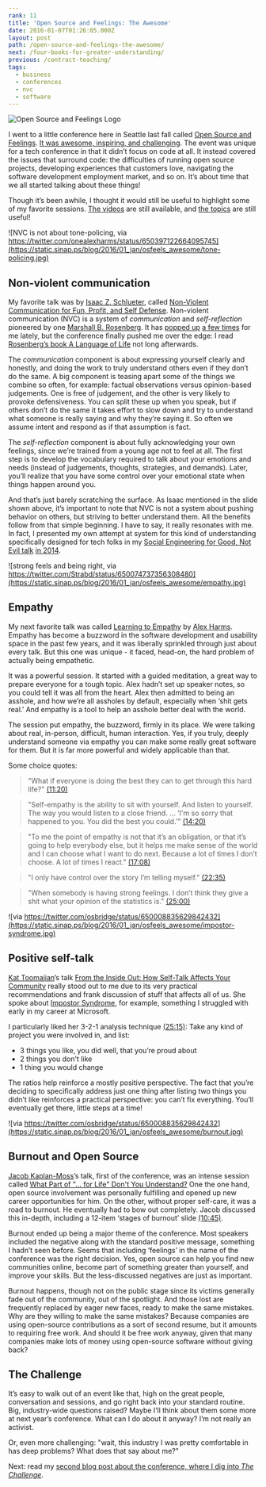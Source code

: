 ```yaml
---
rank: 11
title: 'Open Source and Feelings: The Awesome'
date: 2016-01-07T01:26:05.000Z
layout: post
path: /open-source-and-feelings-the-awesome/
next: /four-books-for-greater-understanding/
previous: /contract-teaching/
tags:
  - business
  - conferences
  - nvc
  - software
---
```


![Open Source and Feelings Logo](https://static.sinap.ps/blog/2016/01_jan/osfeels_awesome/osfeels.png)

I went to a little conference here in Seattle last fall called [Open Source and Feelings](http://osfeels.com). [It was awesome, inspiring, and challenging](https://twitter.com/scottnonnenberg/status/650745465806295040). The event was unique for a tech conference in that it didn’t focus on code at all. It instead covered the issues that surround code: the difficulties of running open source projects, developing experiences that customers love, navigating the software development employment market, and so on. It’s about time that we all started talking about these things!

Though it’s been awhile, I thought it would still be useful to highlight some of my favorite sessions. [The videos](http://www.confreaks.tv/events/osfeels2015) are still available, and [the topics](http://osfeels.com/schedule) are still useful!

<div class='fold'></div>

![NVC is not about tone-policing, via https://twitter.com/onealexharms/status/650397122664095745](https://static.sinap.ps/blog/2016/01_jan/osfeels_awesome/tone-policing.jpg)

## Non-violent communication

My favorite talk was by [Isaac Z. Schlueter](http://blog.izs.me/), called [Non-Violent Communication for Fun, Profit, and Self Defense](http://www.confreaks.tv/videos/osfeels2015-non-violent-communication-for-fun-profit-and-self-defense). Non-violent communication (NVC) is a system of *communication* and *self-reflection* pioneered by one [Marshall B. Rosenberg](https://www.cnvc.org/about/marshall-rosenberg.html). It has [popped up](http://moreahvestan.com/communication-coaching/) [a few times](http://www.yourtango.com/experts/ms-moreah-vestan/4-ways-communicate-your-heart-when-youre-annoyed#comments-content) for me lately, but the conference finally pushed me over the edge: I read [Rosenberg’s book A Language of Life](http://www.amazon.com/gp/product/B014OISVU4?psc=1&redirect=true&ref_=oh_aui_d_detailpage_o00_) not long afterwards.

The *communication* component is about expressing yourself clearly and honestly, and doing the work to truly understand others even if they don’t do the same. A big component is teasing apart some of the things we combine so often, for example: factual observations versus opinion-based judgements. One is free of judgement, and the other is very likely to provoke defensiveness. You can split these up when you speak, but if others don’t do the same it takes effort to slow down and try to understand what someone is really saying and why they’re saying it. So often we assume intent and respond as if that assumption is fact.

The *self-reflection* component is about fully acknowledging your own feelings, since we’re trained from a young age not to feel at all. The first step is to develop the vocabulary required to talk about your emotions and needs (instead of judgements, thoughts, strategies, and demands). Later, you’ll realize that you have some control over your emotional state when things happen around you.

And that’s just barely scratching the surface. As Isaac mentioned in the slide shown above, it’s important to note that NVC is not a system about pushing behavior on others, but striving to better understand them. All the benefits follow from that simple beginning. I have to say, it really resonates with me. In fact, I presented my own attempt at system for this kind of understanding specifically designed for tech folks in my [Social Engineering for Good, Not Evil talk](https://github.com/scottnonnenberg/social-engineering-for-good) [in 2014](http://www.meetup.com/seattle-software-craftsmanship/events/159243162/).

![strong feels and being right, via https://twitter.com/Strabd/status/650074737356308480](https://static.sinap.ps/blog/2016/01_jan/osfeels_awesome/empathy.jpg)

## Empathy

My next favorite talk was called [Learning to Empathy](http://www.confreaks.tv/videos/osfeels2015-learning-to-empathy) by [Alex Harms](https://twitter.com/onealexharms). Empathy has become a buzzword in the software development and usability space in the past few years, and it was liberally sprinkled through just about every talk. But this one was unique - it faced, head-on, the hard problem of actually being empathetic.

It was a powerful session. It started with a guided meditation, a great way to prepare everyone for a tough topic. Alex hadn’t set up speaker notes, so you could tell it was all from the heart. Alex then admitted to being an asshole, and how we’re all assholes by default, especially when ‘shit gets real.’ And empathy is a tool to help an asshole better deal with the world.

The session put empathy, the buzzword, firmly in its place. We were talking about real, in-person, difficult, human interaction. Yes, if you truly, deeply understand someone via empathy you can make some really great software for them. But it is far more powerful and widely applicable than that.

Some choice quotes:

> "What if everyone is doing the best they can to get through this hard life?" [(11:20)](https://youtu.be/U15nkcSY2GI?t=11m20s)

> "Self-empathy is the ability to sit with yourself. And listen to yourself. The way you would listen to a close friend. ... ‘I'm so sorry that happened to you. You did the best you could.’" [(14:20)](https://youtu.be/U15nkcSY2GI?t=14m20s)

> "To me the point of empathy is not that it’s an obligation, or that it’s going to help everybody else, but it helps me make sense of the world and I can choose what I want to do next. Because a lot of times I don’t choose. A lot of times I react." [(17:08)](https://youtu.be/U15nkcSY2GI?t=17m08s)

> "I only have control over the story I’m telling myself." [(22:35)](https://youtu.be/U15nkcSY2GI?t=22m35s)

> "When somebody is having strong feelings. I don’t think they give a shit what your opinion of the statistics is." [(25:00)](https://youtu.be/U15nkcSY2GI?t=25m00s)

![via https://twitter.com/osbridge/status/650008835629842432](https://static.sinap.ps/blog/2016/01_jan/osfeels_awesome/impostor-syndrome.jpg)

## Positive self-talk

[Kat Toomajian](https://twitter.com/zarhooie)’s talk [From the Inside Out: How Self-Talk Affects Your Community](http://www.confreaks.tv/videos/osfeels2015-from-the-inside-out-how-self-talk-affects-your-community) really stood out to me due to its very practical recommendations and frank discussion of stuff that affects all of us. She spoke about [Impostor Syndrome](https://en.wikipedia.org/wiki/Impostor_syndrome), for example, something I struggled with early in my career at Microsoft.

I particularly liked her 3-2-1 analysis technique [(25:15)](https://youtu.be/T4tjF1cTy8A?t=25m15s): Take any kind of project you were involved in, and list:

* 3 things you like, you did well, that you’re proud about
* 2 things you don't like
* 1 thing you would change

The ratios help reinforce a mostly positive perspective. The fact that you’re deciding to specifically address just one thing after listing two things you didn’t like reinforces a practical perspective: you can’t fix everything. You’ll eventually get there, little steps at a time!

![via https://twitter.com/osbridge/status/650008835629842432](https://static.sinap.ps/blog/2016/01_jan/osfeels_awesome/burnout.jpg)

## Burnout and Open Source

[Jacob Kaplan-Moss](https://jacobian.org/)’s talk, first of the conference, was an intense session called [What Part of "... for Life" Don't You Understand?](http://www.confreaks.tv/videos/osfeels2015-what-part-of-for-life-don-t-you-understand) One the one hand, open source involvement was personally fulfilling and opened up new career opportunities for him. On the other, without proper self-care, it was a road to burnout. He eventually had to bow out completely. Jacob discussed this in-depth, including a 12-item ‘stages of burnout’ slide [(10:45)](https://youtu.be/EqcuzSwySR4?t=10m45s).

Burnout ended up being a major theme of the conference. Most speakers included the negative along with the standard positive message, something I hadn’t seen before. Seems that including ‘feelings’ in the name of the conference was the right decision. Yes, open source can help you find new communities online, become part of something greater than yourself, and improve your skills. But the less-discussed negatives are just as important.

Burnout happens, though not on the public stage since its victims generally fade out of the community, out of the spotlight. And those lost are frequently replaced by eager new faces, ready to make the same mistakes. Why are they willing to make the same mistakes? Because companies are using open-source contributions as a sort of second resume, but it amounts to requiring free work. And should it be free work anyway, given that many companies make lots of money using open-source software without giving back?

## The Challenge

It’s easy to walk out of an event like that, high on the great people, conversation and sessions, and go right back into your standard routine. Big, industry-wide questions raised? Maybe I’ll think about them some more at next year’s conference. What can I do about it anyway? I’m not really an activist.

Or, even more challenging: "wait, this industry I was pretty comfortable in has deep problems? What does that say about me?"

Next: read my [second blog post about the conference, where I dig into *The Challenge*](/open-source-and-feelings-the-challenge/).
